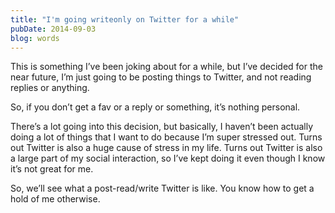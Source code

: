 ```yaml
---
title: "I'm going writeonly on Twitter for a while"
pubDate: 2014-09-03
blog: words
---
```



This is something I’ve been joking about for a while, but I’ve decided for the near future, I’m just going to be posting things to Twitter, and not reading replies or anything.

So, if you don’t get a fav or a reply or something, it’s nothing personal.

There’s a lot going into this decision, but basically, I haven’t been actually doing a lot of things that I want to do because I’m super stressed out. Turns out Twitter is also a huge cause of stress in my life. Turns out Twitter is also a large part of my social interaction, so I’ve kept doing it even though I know it’s not great for me.

So, we’ll see what a post-read/write Twitter is like. You know how to get a hold of me otherwise.
